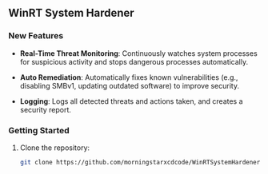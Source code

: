 ## WinRT System Hardener

### New Features

- **Real-Time Threat Monitoring**: 
  Continuously watches system processes for suspicious activity and stops dangerous processes automatically.

- **Auto Remediation**: 
  Automatically fixes known vulnerabilities (e.g., disabling SMBv1, updating outdated software) to improve security.

- **Logging**: 
  Logs all detected threats and actions taken, and creates a security report.

### Getting Started

1. Clone the repository:
   ```bash
   git clone https://github.com/morningstarxcdcode/WinRTSystemHardener.git
